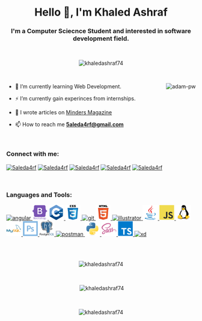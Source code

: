 <h1 align="center">Hello 👋, I'm Khaled Ashraf</h1>
<h3 align="center">I'm a Computer Sciecnce Student and interested in software development field.</h3>

<br>

<p align="center"> <img src="https://komarev.com/ghpvc/?username=khaledashraf74&label=Profile%20views&color=0e75b6&style=flat" width="200" alt="khaledashraf74" /> </p>

<br>

<p><img align="right" src="https://github.com/Adam-pw/Adam-pw/blob/main/animation_500_kxa883sd.gif" alt="adam-pw" /></p>


- 🌱 I’m currently learning Web Development.

- ⚡ I’m currently gain experinces from internships.

- 📝 I wrote articles on [Minders Magazine](https://minders-fci.org/blog/author/khaled-ashraf/)

- 📫 How to reach me **5aleda4rf@gmail.com**



<br>

<h3 align="left">Connect with me:</h3>
<p align="left">
<a href="https://linkedin.com/in/5aleda4rf" target="blank"><img align="center" src="https://raw.githubusercontent.com/rahuldkjain/github-profile-readme-generator/master/src/images/icons/Social/linked-in-alt.svg" alt="5aleda4rf" height="30" width="40" /></a>
<a href="https://fb.com/5aleda4rf" target="blank"><img align="center" src="https://raw.githubusercontent.com/rahuldkjain/github-profile-readme-generator/master/src/images/icons/Social/facebook.svg" alt="5aleda4rf" height="30" width="40" /></a>
<a href="https://instagram.com/5aleda4rf" target="blank"><img align="center" src="https://raw.githubusercontent.com/rahuldkjain/github-profile-readme-generator/master/src/images/icons/Social/instagram.svg" alt="5aleda4rf" height="30" width="40" /></a>
<!-- <a href="https://www.hackerrank.com/5aleda4rf" target="blank"><img align="center" src="https://raw.githubusercontent.com/rahuldkjain/github-profile-readme-generator/master/src/images/icons/Social/hackerrank.svg" alt="5aleda4rf" height="30" width="40" /></a> -->
<a href="https://twitter.com/5aleda4rf" target="blank"><img align="center" src="https://raw.githubusercontent.com/rahuldkjain/github-profile-readme-generator/master/src/images/icons/Social/twitter.svg" alt="5aleda4rf" height="30" width="40" /></a>
<a href="https://codeforces.com/profile/5aleda4rf" target="blank"><img align="center" src="https://raw.githubusercontent.com/rahuldkjain/github-profile-readme-generator/master/src/images/icons/Social/codeforces.svg" alt="5aleda4rf" height="30" width="40" /></a>
<!-- <a href="https://www.leetcode.com/5aleda4rf" target="blank"><img align="center" src="https://raw.githubusercontent.com/rahuldkjain/github-profile-readme-generator/master/src/images/icons/Social/leet-code.svg" alt="5aleda4rf" height="30" width="40" /></a> -->
</p>

<br>

<h3 align="left">Languages and Tools:</h3>
<p align="left"> <a href="https://angular.io" target="_blank" rel="noreferrer"> <img src="https://angular.io/assets/images/logos/angular/angular.svg" alt="angular" width="40" height="40"/> </a> <a href="https://getbootstrap.com" target="_blank" rel="noreferrer"> <img src="https://raw.githubusercontent.com/devicons/devicon/master/icons/bootstrap/bootstrap-plain-wordmark.svg" alt="bootstrap" width="40" height="40"/> </a> <a href="https://www.w3schools.com/cpp/" target="_blank" rel="noreferrer"> <img src="https://raw.githubusercontent.com/devicons/devicon/master/icons/cplusplus/cplusplus-original.svg" alt="cplusplus" width="40" height="40"/> </a> <a href="https://www.w3schools.com/css/" target="_blank" rel="noreferrer"> <img src="https://raw.githubusercontent.com/devicons/devicon/master/icons/css3/css3-original-wordmark.svg" alt="css3" width="40" height="40"/> </a> <a href="https://git-scm.com/" target="_blank" rel="noreferrer"> <img src="https://www.vectorlogo.zone/logos/git-scm/git-scm-icon.svg" alt="git" width="40" height="40"/> </a> <a href="https://www.w3.org/html/" target="_blank" rel="noreferrer"> <img src="https://raw.githubusercontent.com/devicons/devicon/master/icons/html5/html5-original-wordmark.svg" alt="html5" width="40" height="40"/> </a> <a href="https://www.adobe.com/in/products/illustrator.html" target="_blank" rel="noreferrer"> <img src="https://www.vectorlogo.zone/logos/adobe_illustrator/adobe_illustrator-icon.svg" alt="illustrator" width="40" height="40"/> </a> <a href="https://www.java.com" target="_blank" rel="noreferrer"> <img src="https://raw.githubusercontent.com/devicons/devicon/master/icons/java/java-original.svg" alt="java" width="40" height="40"/> </a> <a href="https://developer.mozilla.org/en-US/docs/Web/JavaScript" target="_blank" rel="noreferrer"> <img src="https://raw.githubusercontent.com/devicons/devicon/master/icons/javascript/javascript-original.svg" alt="javascript" width="40" height="40"/> </a> <a href="https://www.linux.org/" target="_blank" rel="noreferrer"> <img src="https://raw.githubusercontent.com/devicons/devicon/master/icons/linux/linux-original.svg" alt="linux" width="40" height="40"/> </a> <a href="https://www.mysql.com/" target="_blank" rel="noreferrer"> <img src="https://raw.githubusercontent.com/devicons/devicon/master/icons/mysql/mysql-original-wordmark.svg" alt="mysql" width="40" height="40"/> </a> <a href="https://www.photoshop.com/en" target="_blank" rel="noreferrer"> <img src="https://raw.githubusercontent.com/devicons/devicon/master/icons/photoshop/photoshop-line.svg" alt="photoshop" width="40" height="40"/> </a> <a href="https://www.postgresql.org" target="_blank" rel="noreferrer"> <img src="https://raw.githubusercontent.com/devicons/devicon/master/icons/postgresql/postgresql-original-wordmark.svg" alt="postgresql" width="40" height="40"/> </a> <a href="https://postman.com" target="_blank" rel="noreferrer"> <img src="https://www.vectorlogo.zone/logos/getpostman/getpostman-icon.svg" alt="postman" width="40" height="40"/> </a> <a href="https://www.python.org" target="_blank" rel="noreferrer"> <img src="https://raw.githubusercontent.com/devicons/devicon/master/icons/python/python-original.svg" alt="python" width="40" height="40"/> </a> <a href="https://sass-lang.com" target="_blank" rel="noreferrer"> <img src="https://raw.githubusercontent.com/devicons/devicon/master/icons/sass/sass-original.svg" alt="sass" width="40" height="40"/> </a> <a href="https://www.typescriptlang.org/" target="_blank" rel="noreferrer"> <img src="https://raw.githubusercontent.com/devicons/devicon/master/icons/typescript/typescript-original.svg" alt="typescript" width="40" height="40"/> </a> <a href="https://www.adobe.com/products/xd.html" target="_blank" rel="noreferrer"> <img src="https://cdn.worldvectorlogo.com/logos/adobe-xd.svg" alt="xd" width="40" height="40"/> </a> </p>

    
     

<br><br>

<p align="center"><img align="center"
    src="https://github-readme-stats.vercel.app/api/top-langs?username=khaledashraf74&show_icons=true&locale=en&bg_color=0d1117&text_color=ffffff&layout=compact"
    alt="khaledashraf74" 
    bg_color=#808080/></p>

<br>

<p align="center" margin="auto">&nbsp;<img align="center" src="https://github-readme-stats.vercel.app/api?username=khaledashraf74&show_icons=true&locale=en&bg_color=0d1117&text_color=ffffff&repo=convoychat"
    alt="khaledashraf74" /></p>

<br>

<p align="center" margin="auto"><img align="center" src="https://github-readme-streak-stats.herokuapp.com/?user=khaledashraf74&theme=dark&background=0d1117&date_format=M%20j%5B%2C%20Y%5D" alt="khaledashraf74" /></p>

     
